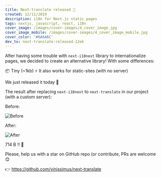 ```yaml
---
title: Next-translate released 🎉
created: 12/11/2019
description: i18n for Next.js static pages
tags: nextjs, javascript, react, i18n
cover_image: /images/cover-images/4_cover_image.jpg
cover_image_mobile: /images/cover-images/4_cover_image_mobile.jpg
cover_color: '#6A6A6C'
dev_to: next-translate-released-12ek
---
```


After having some trouble with `next-i18next` library to internationalize pages, we decided to create an alternative library! With some differences:

📦 Tiny (~1kb)
⚡️ It also works for static-sites (with no server)

We just released it today 🎉

The result after replacing `next-i18next` to `next-translate` in our project (with a custom server):

Before:

![Before](/images/blog-images/1.jpeg)

After:

![After](/images/blog-images/2.jpeg)

714 B !! 🤯

Please, help us with a star on GitHub repo (or contribute, PRs are welcome 😊

👉 https://github.com/vinissimus/next-translate
